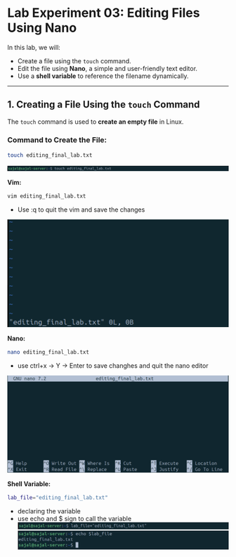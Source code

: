 # Lab Experiment 03: Editing Files Using Nano  

In this lab, we will:  
- Create a file using the `touch` command.  
- Edit the file using **Nano**, a simple and user-friendly text editor.  
- Use a **shell variable** to reference the filename dynamically.  

---

## **1. Creating a File Using the `touch` Command**  
The `touch` command is used to **create an empty file** in Linux.  

### **Command to Create the File:**  
```bash
touch editing_final_lab.txt
```
![alt text](image1.png)

**Vim:**
```bash
vim editing_final_lab.txt
```
- Use :q to quit the vim and save the changes

![alt text](image2.png)

**Nano:**
```bash
nano editing_final_lab.txt
```
- use ctrl+x -> Y -> Enter to save changhes and quit the nano editor

![alt text](image3.png)

**Shell Variable:**
```bash
lab_file="editing_final_lab.txt"
```
- declaring the variable
- use echo and $ sign to call the variable
![alt text](image4.png)
![alt text](image5.png)